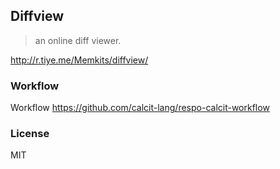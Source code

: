 
Diffview
----

> an online diff viewer.

http://r.tiye.me/Memkits/diffview/

### Workflow

Workflow https://github.com/calcit-lang/respo-calcit-workflow

### License

MIT
